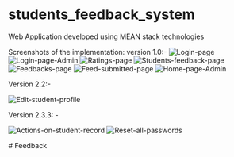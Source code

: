 # students_feedback_system
 Web Application developed using MEAN stack technologies

Screenshots of the implementation:
version 1.0:-
![Login-page](https://user-images.githubusercontent.com/46490850/137598560-73066dd3-cb76-4e4c-af34-e2e9b29f58dd.PNG)
![Login-page-Admin](https://user-images.githubusercontent.com/46490850/137598562-46e3baf4-847d-4e53-8b51-367efa5e1fd3.PNG)
![Ratings-page](https://user-images.githubusercontent.com/46490850/137598563-f2c86d2e-ecaf-473b-9895-0c2e3014a896.PNG)
![Students-feedback-page](https://user-images.githubusercontent.com/46490850/137598564-e4d85188-f6e4-481b-ac28-381b89411cc4.PNG)
![Feedbacks-page](https://user-images.githubusercontent.com/46490850/137598566-e6a8253d-81cd-4cd7-b4d2-a80adb46456f.PNG)
![Feed-submitted-page](https://user-images.githubusercontent.com/46490850/137598567-eeaed2f4-2710-4498-a405-4f9f84c08a9e.PNG)
![Home-page-Admin](https://user-images.githubusercontent.com/46490850/137598568-8d0ed535-8aaa-4ffc-9e8b-ed3041d338b8.PNG)


Version 2.2:-

![Edit-student-profile](https://user-images.githubusercontent.com/46490850/144742903-b11eeb66-544b-422b-a675-087a073d641c.JPG)

Version 2.3.3: -


![Actions-on-student-record](https://user-images.githubusercontent.com/46490850/150325756-3c79402c-3734-41df-bfbc-4654f8a07cd8.JPG)
![Reset-all-passwords](https://user-images.githubusercontent.com/46490850/150325766-3a81fff7-f2fc-4407-a6df-f0033137fb42.JPG)

#   F e e d b a c k  
 